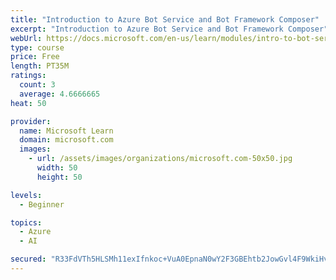 ```yaml
---
title: "Introduction to Azure Bot Service and Bot Framework Composer"
excerpt: "Introduction to Azure Bot Service and Bot Framework Composer"
webUrl: https://docs.microsoft.com/en-us/learn/modules/intro-to-bot-service-bot-framework-composer/
type: course
price: Free
length: PT35M
ratings:
  count: 3
  average: 4.6666665
heat: 50

provider:
  name: Microsoft Learn
  domain: microsoft.com
  images:
    - url: /assets/images/organizations/microsoft.com-50x50.jpg
      width: 50
      height: 50

levels:
  - Beginner

topics:
  - Azure
  - AI

secured: "R33FdVTh5HLSMh11exIfnkoc+VuA0EpnaN0wY2F3GBEhtb2JowGvl4F9WkiHvif5jnDqdfuPSnrO6OzZMO8HKmMGHXVLuiovc3VXNUukbeE191fusdxl0hcyVLrzDHyc7M1P7D6RkhHvMQKATLD3xD0NsXWB1JGBc6V+FPwwQj/OwdJsy5u3bvmmyDiyw5mr1KIFL0i463J2rn53JxGi8SAjR1++kCoYKRjDs6xjCat/J0NwDlQrgNXFfpMLRmqB/D+Q8+/xod6+Ntm9iBG8pXCuchJqKU3/HEPvLDNtm8yTpsuMFSVctGQrKY12Fp18oQ1S+cIi0VFWOquNAMh9BpD/mcVQIuDh1zX5aGeXhsWjvFD7SoGiOfeumz3VkBe6prZ5tCj5euRZCXtfFXLbbw==;cAwcdL21kvUsVMazRyUbrA=="
---
```


